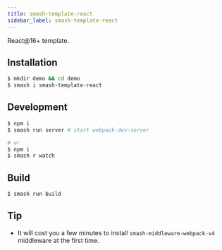 ```yaml
---
title: smash-template-react
sidebar_label: smash-template-react
---
```


React@16+ template.

## Installation

```bash
$ mkdir demo && cd demo
$ smash i smash-template-react
```

## Development

```bash
$ npm i
$ smash run server # start webpack-dev-server

# or
$ npm i
$ smash r watch
```

## Build

```bash
$ smash run build
```

## Tip

- It will cost you a few minutes to install `smash-middleware-webpack-v4`
  middleware at the first time.
